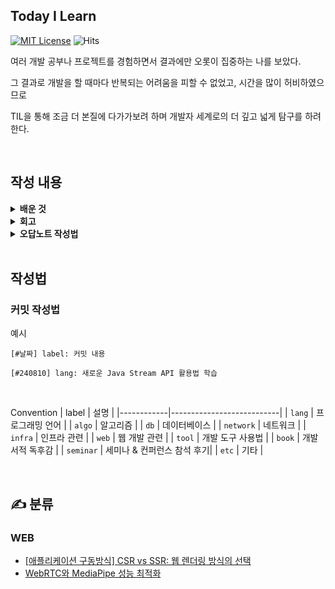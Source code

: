 ##  Today I Learn

[![MIT License](https://img.shields.io/badge/License-MIT-blue.svg)](https://opensource.org/licenses/MIT)
![Hits](https://hits.seeyoufarm.com/api/count/incr/badge.svg?url=https%3A%2F%2Fgithub.com%2Fyour-repo%2FTIL&count_bg=%2379C83D&title_bg=%23555555&icon=&icon_color=%23E7E7E7&title=hits&edge_flat=false)

여러 개발 공부나 프로젝트를 경험하면서 결과에만 오롯이 집중하는 나를 보았다.

그 결과로 개발을 할 때마다 반복되는 어려움을 피할 수 없었고, 시간을 많이 허비하였으므로 

TIL을 통해 조금 더 본질에 다가가보려 하며 개발자 세계로의 더 깊고 넓게 탐구를 하려 한다.

<br>

##  작성 내용 

<details>
  <summary><strong> 배운 것</strong></summary>

- 내가 해결한 에러 코드
- 문법과 개념 이해
- 새로 알게 된 기능
- 기술적인 부분 등

</details>

<details>
  <summary><strong> 회고</strong></summary>

- 내가 오늘 잘한 일은 무엇인가?
- 내일 시도해 볼 만한 것들
- 셀프리뷰: 내가 오늘 한 일에 대한 평가

</details>

<details>
  <summary><strong> 오답노트 작성법</strong></summary>

- 어제 시도해봐야지 한 것을 오늘 실행
- 문제를 풀 때의 생각과 가설 정리
- 가장 효율적인 해결 방법인지 검토
- 여러 번 본 키워드를 더 깊이 공부
- 정보의 신뢰성을 검증: 공식 문서나 검증된 자료를 참조

</details>

<br>

## 작성법
<h3> 커밋 작성법 </h3>
예시

```
[#날짜] label: 커밋 내용

[#240810] lang: 새로운 Java Stream API 활용법 학습
```

<br>

Convention
| label  | 설명                      |
|------------|---------------------------|
| `lang`     | 프로그래밍 언어           |
| `algo`     | 알고리즘                  |
| `db`       | 데이터베이스              |
| `network`  | 네트워크                  |
| `infra`    | 인프라 관련               |
| `web`      | 웹 개발 관련              |
| `tool`     | 개발 도구 사용법          |
| `book`     | 개발 서적 독후감          |
| `seminar`  | 세미나 & 컨퍼런스 참석 후기|
| `etc`      | 기타                      |

<br>

## <strong> ✍️ 분류 </strong>

### WEB
- [[애플리케이션 구동방식] CSR vs SSR: 웹 렌더링 방식의 선택](https://github.com/JJOK97/DevTIL/blob/main/Web/%5B%EC%95%A0%ED%94%8C%EB%A6%AC%EC%BC%80%EC%9D%B4%EC%85%98%20%EA%B5%AC%EB%8F%99%20%EB%B0%A9%EC%8B%9D%5D%20CSR%20vs%20SSR%20%3A%20%EC%9B%B9%20%EB%A0%8C%EB%8D%94%EB%A7%81%20%EB%B0%A9%EC%8B%9D%EC%9D%98%20%EC%84%A0%ED%83%9D.md)
- [WebRTC와 MediaPipe 성능 최적화](https://github.com/JJOK97/DevTIL/blob/main/WebRTC/WebRTC%EC%99%80%20MediaPipe%20%EC%84%B1%EB%8A%A5%20%EC%B5%9C%EC%A0%81%ED%99%94.md)
